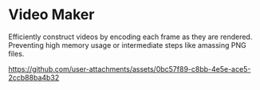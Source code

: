 # Video Maker

Efficiently construct videos by encoding each frame as they are rendered. Preventing high memory usage or intermediate steps like amassing PNG files.

https://github.com/user-attachments/assets/0bc57f89-c8bb-4e5e-ace5-2ccb88ba4b32


